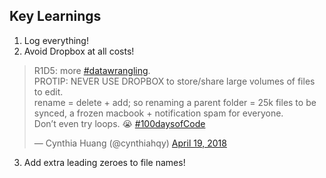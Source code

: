 ## Key Learnings

1. Log everything!
2. Avoid Dropbox at all costs!

<blockquote class="twitter-tweet" data-lang="en"><p lang="en" dir="ltr">R1D5: more <a href="https://twitter.com/hashtag/datawrangling?src=hash&amp;ref_src=twsrc%5Etfw">#datawrangling</a>. <br>PROTIP: NEVER USE DROPBOX to store/share large volumes of files to edit. <br>rename = delete + add; so renaming a parent folder = 25k files to be synced, a frozen macbook + notification spam for everyone. <br>Don’t even try loops. 😭 <a href="https://twitter.com/hashtag/100daysofCode?src=hash&amp;ref_src=twsrc%5Etfw">#100daysofCode</a></p>&mdash; Cynthia Huang (@cynthiahqy) <a href="https://twitter.com/cynthiahqy/status/986896881719558144?ref_src=twsrc%5Etfw">April 19, 2018</a></blockquote>
<script async src="https://platform.twitter.com/widgets.js" charset="utf-8"></script>

3. Add extra leading zeroes to file names!

